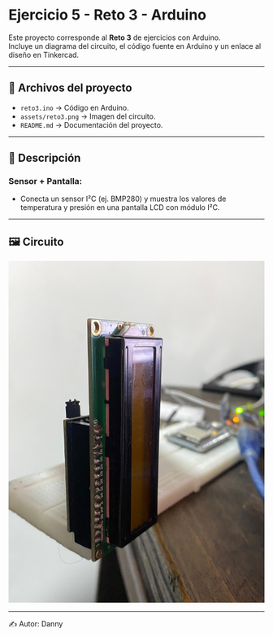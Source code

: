 # Ejercicio 5 - Reto 3 - Arduino

Este proyecto corresponde al **Reto 3** de ejercicios con Arduino.  
Incluye un diagrama del circuito, el código fuente en Arduino y un enlace al diseño en Tinkercad.  

---

## 📂 Archivos del proyecto

- `reto3.ino` → Código en Arduino.
- `assets/reto3.png` → Imagen del circuito.
- `README.md` → Documentación del proyecto.

---

## 📝 Descripción

### Sensor + Pantalla: 
- Conecta un sensor I²C (ej. BMP280) y muestra los valores de temperatura y presión en una pantalla LCD con módulo I²C.

---

## 🖼️ Circuito

![Circuito Reto 3](./assets/reto3.jpg)

---

✍️ Autor: Danny
